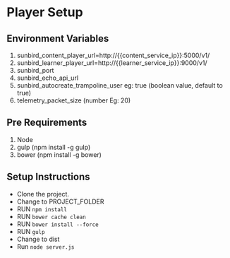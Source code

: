 # Player  Setup


## Environment Variables
1. sunbird_content_player_url=http://{{content_service_ip}}:5000/v1/
2. sunbird_learner_player_url=http://{{learner_service_ip}}:9000/v1/
3. sunbird_port
4. sunbird_echo_api_url
5. sunbird_autocreate_trampoline_user eg: true (boolean value, default to true)
6. telemetry_packet_size (number Eg: 20)

## Pre Requirements

1. Node
2. gulp (npm install -g gulp)
3. bower (npm install -g bower)



## Setup Instructions


* Clone the project.
* Change to PROJECT_FOLDER
* RUN `npm install`
* RUN `bower cache clean`
* RUN `bower install --force`
* RUN `gulp`
* Change to dist
* Run `node server.js`




